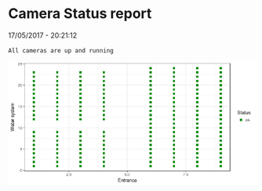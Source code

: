 Camera Status report
================
17/05/2017 - 20:21:12

    All cameras are up and running

![](camreport_files/figure-markdown_github/unnamed-chunk-2-1.png)
